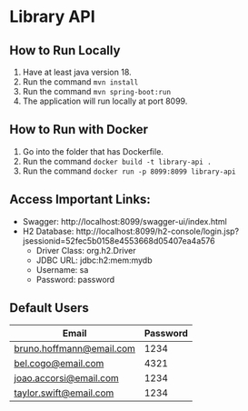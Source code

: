 # Library API

## How to Run Locally
1. Have at least java version 18.
2. Run the command ``mvn install``
3. Run the command ``mvn spring-boot:run``
4. The application will run locally at port 8099.

## How to Run with Docker
1. Go into the folder that has Dockerfile.
2. Run the command ``docker build -t library-api .``
3. Run the command `docker run -p 8099:8099 library-api`

## Access Important Links:
- Swagger: http://localhost:8099/swagger-ui/index.html
- H2 Database: http://localhost:8099/h2-console/login.jsp?jsessionid=52fec5b0158e4553668d05407ea4a576
  - Driver Class: org.h2.Driver
  - JDBC URL: jdbc:h2:mem:mydb
  - Username: sa
  - Password: password

## Default Users

| Email                    | Password |
|--------------------------|----------|
| bruno.hoffmann@email.com | 1234     |
| bel.cogo@email.com       | 4321     |
| joao.accorsi@email.com   | 1234     |
| taylor.swift@email.com   | 1234     |

